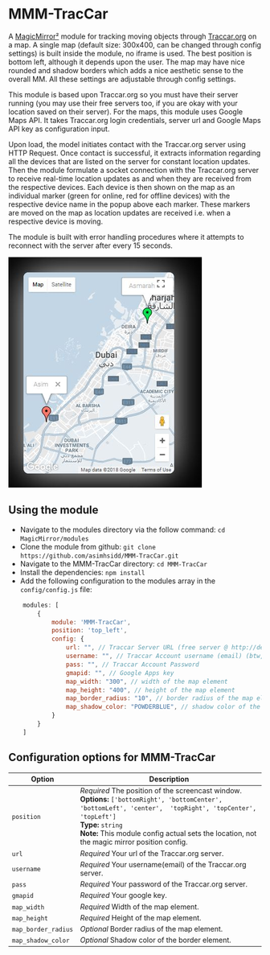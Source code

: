 # MMM-TracCar
A [MagicMirror²](https://github.com/MichMich/MagicMirror/) module for tracking moving objects through [Traccar.org](http://www.traccar.org) on a map. A single map (default size: 300x400, can be changed through config settings) is built inside the module, no iframe is used. The best position is bottom left, although it depends upon the user. The map may have nice rounded and shadow borders which adds a nice aesthetic sense to the overall MM. All these settings are adjustable through config settings.

This module is based upon Traccar.org so you must have their server running (you may use their free servers too, if you are  okay with your location saved on their server). For the maps, this module uses Google Maps API. It takes Traccar.org login credentials, server url and Google Maps API key as configuration input.

Upon load, the model initiates contact with the Traccar.org server using HTTP Request. Once contact is successful, it extracts information regarding all the devices that are listed on the server for constant location updates. Then the module formulate a socket connection with the Traccar.org server to receive real-time location updates as and when they are received from the respective devices. Each device is then shown on the map as an individual marker (green for online, red for offline devices) with the respective device name in the popup above each marker. These markers are moved on the map as location updates are received i.e. when a respective device is moving.

The module is built with error handling procedures where it attempts to reconnect with the server after every 15 seconds.

![picture](Capture.JPG)

## Using the module

* Navigate to the modules directory via the follow command: `cd MagicMirror/modules`
* Clone the module from github: `git clone https://github.com/asimhsidd/MMM-TracCar.git`
* Navigate to the MMM-TracCar directory: `cd MMM-TracCar`
* Install the dependencies: `npm install`
* Add the following configuration to the modules array in the `config/config.js` file:
```js
    modules: [
        {
			module: 'MMM-TracCar',
			position: 'top_left',
			config: {
				url: "", // Traccar Server URL (free server @ http://demo5.traccar.org )
				username: "", // Traccar Account username (email) (btw, there is a free account option too!) :)
				pass: "", // Traccar Account Password
				gmapid: "", // Google Apps key
				map_width: "300", // width of the map element
				map_height: "400", // height of the map element
				map_border_radius: "10", // border radius of the map element (optional)
				map_shadow_color: "POWDERBLUE", // shadow color of the border element (optional)
			}
        }
    ]
```

## Configuration options for MMM-TracCar

| Option    	| Description
|---------------|-----------
| `position`	| *Required* The position of the screencast window. <br>**Options:** `['bottomRight', 'bottomCenter', 'bottomLeft', 'center',  'topRight', 'topCenter', 'topLeft']` <br>**Type:** `string` <br>**Note:** This module config actual sets the location, not the magic mirror position config.
| `url`  	| *Required* Your url of the Traccar.org server. <br>
| `username`   	| *Required* Your username(email) of the Traccar.org server. <br>
| `pass`   	| *Required* Your password of the Traccar.org server. <br>
| `gmapid`   	| *Required* Your google key. <br>
| `map_width`   	| *Required* Width of the map element. <br>
| `map_height`   	| *Required* Height of the map element. <br>
| `map_border_radius`   	| *Optional* Border radius of the map element. <br>
| `map_shadow_color`   	| *Optional* Shadow color of the border element. <br>
